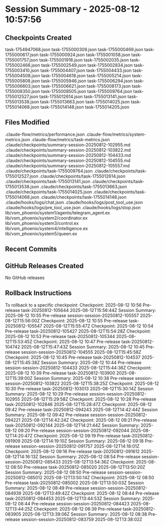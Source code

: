 # Session Summary - 2025-08-12 10:57:56

## Checkpoints Created
task-1754947068.json
task-1755000309.json
task-1755000469.json
task-1755000617.json
task-1755000924.json
task-1755001058.json
task-1755001757.json
task-1755001918.json
task-1755002035.json
task-1755002466.json
task-1755002549.json
task-1755002834.json
task-1755003410.json
task-1755004407.json
task-1755004433.json
task-1755004508.json
task-1755004618.json
task-1755005214.json
task-1755005808.json
task-1755005946.json
task-1755006294.json
task-1755006603.json
task-1755006621.json
task-1755008173.json
task-1755008350.json
task-1755008505.json
task-1755009764.json
task-1755012527.json
task-1755012614.json
task-1755013141.json
task-1755013538.json
task-1755013663.json
task-1755014025.json
task-1755014068.json
task-1755014148.json
task-1755014205.json

## Files Modified
.claude-flow/metrics/performance.json
.claude-flow/metrics/system-metrics.json
.claude-flow/metrics/task-metrics.json
.claude/checkpoints/summary-session-20250812-102955.md
.claude/checkpoints/summary-session-20250812-103822.md
.claude/checkpoints/summary-session-20250812-104433.md
.claude/checkpoints/summary-session-20250812-104555.md
.claude/checkpoints/summary-session-20250812-105557.md
.claude/checkpoints/task-1755009764.json
.claude/checkpoints/task-1755012527.json
.claude/checkpoints/task-1755012614.json
.claude/checkpoints/task-1755013141.json
.claude/checkpoints/task-1755013538.json
.claude/checkpoints/task-1755013663.json
.claude/checkpoints/task-1755014025.json
.claude/checkpoints/task-1755014068.json
.claude/checkpoints/task-1755014148.json
.claude/hooks/logs/chat.json
.claude/hooks/logs/post_tool_use.json
.claude/hooks/logs/pre_tool_use.json
.claude/hooks/logs/stop.json
lib/vsm_phoenix/system1/agents/telegram_agent.ex
lib/vsm_phoenix/system2/coordinator.ex
lib/vsm_phoenix/system3/control.ex
lib/vsm_phoenix/system4/intelligence.ex
lib/vsm_phoenix/system5/queen.ex

## Recent Commits


## GitHub Releases Created
No GitHub releases

## Rollback Instructions
To rollback to a specific checkpoint:
Checkpoint: 2025-08-12 10:56	Pre-release	task-20250812-105644	2025-08-12T15:56:44Z
Session Summary: 2025-08-12 10:55	Pre-release	session-session-20250812-105557	2025-08-12T15:56:00Z
Checkpoint: 2025-08-12 10:55	Pre-release	task-20250812-105547	2025-08-12T15:55:47Z
Checkpoint: 2025-08-12 10:54	Pre-release	task-20250812-105427	2025-08-12T15:54:28Z
Checkpoint: 2025-08-12 10:53	Pre-release	task-20250812-105344	2025-08-12T15:53:45Z
Checkpoint: 2025-08-12 10:47	Pre-release	task-20250812-104742	2025-08-12T15:47:43Z
Session Summary: 2025-08-12 10:45	Pre-release	session-session-20250812-104555	2025-08-12T15:45:58Z
Checkpoint: 2025-08-12 10:45	Pre-release	task-20250812-104537	2025-08-12T15:45:38Z
Session Summary: 2025-08-12 10:44	Pre-release	session-session-20250812-104433	2025-08-12T15:44:36Z
Checkpoint: 2025-08-12 10:39	Pre-release	task-20250812-103900	2025-08-12T15:39:00Z
Session Summary: 2025-08-12 10:38	Pre-release	session-session-20250812-103822	2025-08-12T15:38:25Z
Checkpoint: 2025-08-12 10:30	Pre-release	task-20250812-103013	2025-08-12T15:30:14Z
Session Summary: 2025-08-12 10:29	Pre-release	session-session-20250812-102955	2025-08-12T15:29:58Z
Checkpoint: 2025-08-12 10:28	Pre-release	task-20250812-102846	2025-08-12T15:28:47Z
Checkpoint: 2025-08-12 09:42	Pre-release	task-20250812-094243	2025-08-12T14:42:44Z
Session Summary: 2025-08-12 09:42	Pre-release	session-session-20250812-094221	2025-08-12T14:42:24Z
Checkpoint: 2025-08-12 09:21	Pre-release	task-20250812-092144	2025-08-12T14:21:44Z
Session Summary: 2025-08-12 09:20	Pre-release	session-session-20250812-092044	2025-08-12T14:20:47Z
Checkpoint: 2025-08-12 09:19	Pre-release	task-20250812-091909	2025-08-12T14:19:10Z
Session Summary: 2025-08-12 09:18	Pre-release	session-session-20250812-091757	2025-08-12T14:18:01Z
Checkpoint: 2025-08-12 09:16	Pre-release	task-20250812-091612	2025-08-12T14:16:13Z
Session Summary: 2025-08-12 08:54	Pre-release	session-session-20250812-085433	2025-08-12T13:54:36Z
Checkpoint: 2025-08-12 08:50	Pre-release	task-20250812-085020	2025-08-12T13:50:20Z
Session Summary: 2025-08-12 08:50	Pre-release	session-session-20250812-085012	2025-08-12T13:50:14Z
Checkpoint: 2025-08-12 08:50	Pre-release	task-20250812-085002	2025-08-12T13:50:03Z
Session Summary: 2025-08-12 08:49	Pre-release	session-session-20250812-084939	2025-08-12T13:49:42Z
Checkpoint: 2025-08-12 08:44	Pre-release	task-20250812-084453	2025-08-12T13:44:53Z
Session Summary: 2025-08-12 08:44	Pre-release	session-session-20250812-084423	2025-08-12T13:44:25Z
Checkpoint: 2025-08-12 08:39	Pre-release	task-20250812-083905	2025-08-12T13:39:06Z
Session Summary: 2025-08-12 08:38	Pre-release	session-session-20250812-083759	2025-08-12T13:38:02Z
